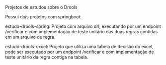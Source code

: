 Projetos de estudos sobre o Drools

Possui dois projetos com springboot:

estudo-drools-spring: Projeto com arquivo drl, executando por um endpoint /verificar e com implementação de teste unitário das duas regras contidas em um arquivo de regra.

estudo-drools-excel: Projeto que utiliza uma tabela de decisão do excel, pode ser executado por um endpoint /verificar e com implementação de teste unitário da regra contiga na tabela.
